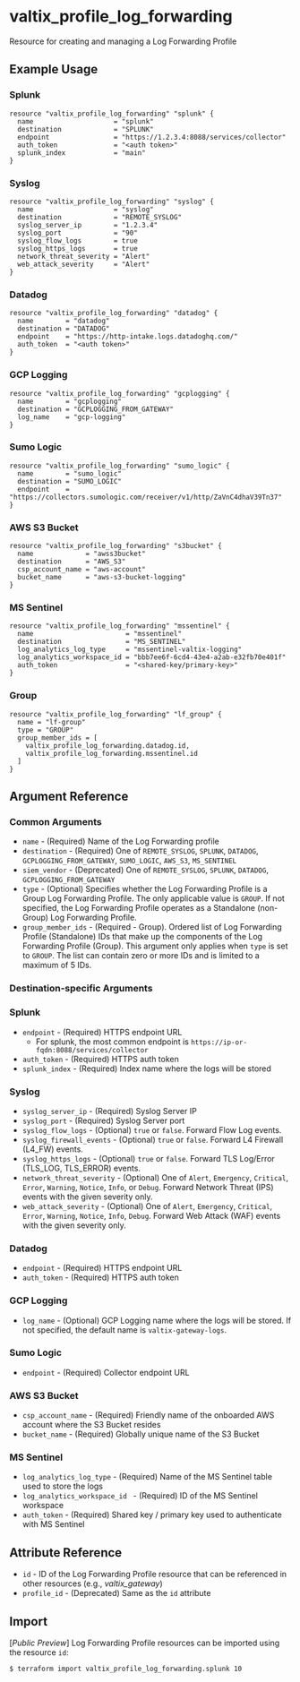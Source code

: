 # valtix_profile_log_forwarding
Resource for creating and managing a Log Forwarding Profile

## Example Usage

### Splunk
```hcl
resource "valtix_profile_log_forwarding" "splunk" {
  name                    = "splunk"
  destination             = "SPLUNK"
  endpoint                = "https://1.2.3.4:8088/services/collector"
  auth_token              = "<auth token>"
  splunk_index            = "main"
}
```

### Syslog
```hcl
resource "valtix_profile_log_forwarding" "syslog" {
  name                    = "syslog"
  destination             = "REMOTE_SYSLOG"
  syslog_server_ip        = "1.2.3.4"
  syslog_port             = "90"
  syslog_flow_logs        = true
  syslog_https_logs       = true
  network_threat_severity = "Alert"
  web_attack_severity     = "Alert"
}
```

### Datadog
```hcl
resource "valtix_profile_log_forwarding" "datadog" {
  name        = "datadog"
  destination = "DATADOG"
  endpoint    = "https://http-intake.logs.datadoghq.com/"
  auth_token  = "<auth token>"
}
```

### GCP Logging
```hcl
resource "valtix_profile_log_forwarding" "gcplogging" {
  name        = "gcplogging"
  destination = "GCPLOGGING_FROM_GATEWAY"
  log_name    = "gcp-logging"
}
```

### Sumo Logic
```hcl
resource "valtix_profile_log_forwarding" "sumo_logic" {
  name        = "sumo_logic"
  destination = "SUMO_LOGIC"
  endpoint    = "https://collectors.sumologic.com/receiver/v1/http/ZaVnC4dhaV39Tn37"
}
```

### AWS S3 Bucket
```hcl
resource "valtix_profile_log_forwarding" "s3bucket" {
  name             = "awss3bucket"
  destination      = "AWS_S3"
  csp_account_name = "aws-account"
  bucket_name      = "aws-s3-bucket-logging"
}
```

### MS Sentinel
```hcl
resource "valtix_profile_log_forwarding" "mssentinel" {
  name                       = "mssentinel"
  destination                = "MS_SENTINEL"
  log_analytics_log_type     = "mssentinel-valtix-logging"
  log_analytics_workspace_id = "bbb7ee6f-6cd4-43e4-a2ab-e32fb70e401f"
  auth_token                 = "<shared-key/primary-key>"
}
```

### Group
```hcl
resource "valtix_profile_log_forwarding" "lf_group" {
  name = "lf-group"
  type = "GROUP"
  group_member_ids = [
    valtix_profile_log_forwarding.datadog.id,
    valtix_profile_log_forwarding.mssentinel.id
  ]
}
```

## Argument Reference

### Common Arguments
* `name` - (Required) Name of the Log Forwarding profile
* `destination` - (Required) One of `REMOTE_SYSLOG`, `SPLUNK`, `DATADOG`, `GCPLOGGING_FROM_GATEWAY`, `SUMO_LOGIC`, `AWS_S3`, `MS_SENTINEL`
* `siem_vendor` - (Deprecated) One of `REMOTE_SYSLOG`, `SPLUNK`, `DATADOG`, `GCPLOGGING_FROM_GATEWAY`
* `type` - (Optional) Specifies whether the Log Forwarding Profile is a Group Log Forwarding Profile.  The only applicable value is `GROUP`.  If not specified, the Log Forwarding Profile operates as a Standalone (non-Group) Log Forwarding Profile.
* `group_member_ids` - (Required - Group). Ordered list of Log Forwarding Profile (Standalone) IDs that make up the components of the Log Forwarding Profile (Group).  This argument only applies when `type` is set to `GROUP`.  The list can contain zero or more IDs and is limited to a maximum of 5 IDs.

### Destination-specific Arguments

### Splunk
* `endpoint` - (Required) HTTPS endpoint URL
    * For splunk, the most common endpoint is `https://ip-or-fqdn:8088/services/collector`
* `auth_token` - (Required) HTTPS auth token
* `splunk_index` - (Required) Index name where the logs will be stored

### Syslog
* `syslog_server_ip` - (Required) Syslog Server IP
* `syslog_port` - (Required) Syslog Server port
* `syslog_flow_logs` - (Optional) `true` or `false`. Forward Flow Log events.
* `syslog_firewall_events` - (Optional) `true` or `false`. Forward L4 Firewall (L4_FW) events.
* `syslog_https_logs` - (Optional) `true` or `false`. Forward TLS Log/Error (TLS_LOG, TLS_ERROR) events.
* `network_threat_severity` - (Optional) One of `Alert`, `Emergency`, `Critical`, `Error`, `Warning`, `Notice`, `Info`, or `Debug`. Forward Network Threat (IPS) events with the given severity only.
* `web_attack_severity` - (Optional) One of `Alert`, `Emergency`, `Critical`, `Error`, `Warning`, `Notice`, `Info`, `Debug`. Forward Web Attack (WAF) events with the given severity only.

### Datadog
* `endpoint` - (Required) HTTPS endpoint URL
* `auth_token` - (Required) HTTPS auth token

### GCP Logging
* `log_name` - (Optional) GCP Logging name where the logs will be stored. If not specified, the default name is `valtix-gateway-logs`.

### Sumo Logic
* `endpoint` - (Required) Collector endpoint URL

### AWS S3 Bucket
* `csp_account_name` - (Required) Friendly name of the onboarded AWS account where the S3 Bucket resides
* `bucket_name` - (Required) Globally unique name of the S3 Bucket

### MS Sentinel
* `log_analytics_log_type` - (Required) Name of the MS Sentinel table used to store the logs 
* `log_analytics_workspace_id ` - (Required) ID of the MS Sentinel workspace
* `auth_token` - (Required) Shared key / primary key used to authenticate with MS Sentinel

## Attribute Reference
* `id` - ID of the Log Forwarding Profile resource that can be referenced in other resources (e.g., *valtix_gateway*)
* `profile_id` - (Deprecated) Same as the `id` attribute

## Import
[*Public Preview*] Log Forwarding Profile resources can be imported using the resource `id`:

```hcl
$ terraform import valtix_profile_log_forwarding.splunk 10
```
